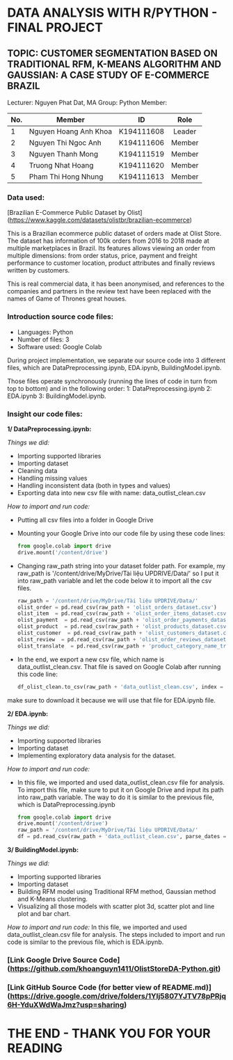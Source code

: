 # DATA ANALYSIS WITH R/PYTHON - FINAL PROJECT

## TOPIC: CUSTOMER SEGMENTATION BASED ON TRADITIONAL RFM, K-MEANS ALGORITHM AND GAUSSIAN: A CASE STUDY OF E-COMMERCE BRAZIL

Lecturer: Nguyen Phat Dat, MA
Group: Python
Member: 

| No. | Member                 | ID         | Role    | 
| --- | ---------------------- |:----------:|:-------:|
| 1   | Nguyen Hoang Anh Khoa  | K194111608 | Leader  | 
| 2   | Nguyen Thi Ngoc Anh    | K194111606 | Member  | 
| 3   | Nguyen Thanh Mong      | K194111519 | Member  | 
| 4   | Truong Nhat Hoang      | K194111620 | Member  | 
| 5   | Pham Thi Hong Nhung    | K194111613 | Member  | 

### Data used:

[Brazilian E-Commerce Public Dataset by Olist] (https://www.kaggle.com/datasets/olistbr/brazilian-ecommerce)

This is a Brazilian ecommerce public dataset of orders made at Olist Store. The dataset has information of 100k orders from 2016 to 2018 made at multiple marketplaces in Brazil. Its features allows viewing an order from multiple dimensions: from order status, price, payment and freight performance to customer location, product attributes and finally reviews written by customers.

This is real commercial data, it has been anonymised, and references to the companies and partners in the review text have been replaced with the names of Game of Thrones great houses.

### Introduction source code files:

- Languages: Python
- Number of files: 3
- Software used: Google Colab

During project implementation, we separate our source code into 3 different files, which are DataPreprocessing.ipynb, EDA.ipynb, BuildingModel.ipynb. 

Those files operate synchronously (running the lines of code in turn from top to bottom) and in the following order: 
    1: DataPreprocessing.ipynb
    2: EDA.ipynb
    3: BuildingModel.ipynb. 

### Insight our code files:

**1/ DataPreprocessing.ipynb:**

*Things we did:*   
- Importing supported libraries
- Importing dataset
- Cleaning data
- Handling missing values
- Handling inconsistent data (both in types and values)
- Exporting data into new csv file with name: data_outlist_clean.csv

*How to import and run code:*
- Putting all csv files into a folder in Google Drive
- Mounting your Google Drive into our code file by using these code lines:

    ```python
    from google.colab import drive
    drive.mount('/content/drive')
    ```
- Changing raw_path string into your dataset folder path. For example, my raw_path is '/content/drive/MyDrive/Tài liệu UPDRIVE/Data/' so I put it into raw_path variable and let the code below it to import all the csv files.

    ```python
    raw_path = '/content/drive/MyDrive/Tài liệu UPDRIVE/Data/'
    olist_order = pd.read_csv(raw_path + 'olist_orders_dataset.csv')
    olist_item  = pd.read_csv(raw_path + 'olist_order_items_dataset.csv')
    olist_payment  = pd.read_csv(raw_path + 'olist_order_payments_dataset.csv')
    olist_product  = pd.read_csv(raw_path + 'olist_products_dataset.csv')
    olist_customer  = pd.read_csv(raw_path + 'olist_customers_dataset.csv')
    olist_review  = pd.read_csv(raw_path + 'olist_order_reviews_dataset.csv')
    olist_translate  = pd.read_csv(raw_path + 'product_category_name_translation.csv')
    ```

- In the end, we export a new csv file, which name is data_outlist_clean.csv. That file is saved on Google Colab after running this code line:

    ```python
    df_olist_clean.to_csv(raw_path + 'data_outlist_clean.csv', index = False, date_format = '%Y-%m-%d')
    ```
make sure to download it because we will use that file for EDA.ipynb file. 

**2/ EDA.ipynb:**

*Things we did:*   
- Importing supported libraries
- Importing dataset
- Implementing exploratory data analysis for the dataset.

*How to import and run code:*
- In this file, we imported and used data_outlist_clean.csv file for analysis. To import this file, make sure to put it on Google Drive and input its path into raw_path variable. The way to do it is similar to the previous file, which is DataPreprocessing.ipynb

    ```python
    from google.colab import drive
    drive.mount('/content/drive')
    raw_path = '/content/drive/MyDrive/Tài liệu UPDRIVE/Data/'
    df = pd.read_csv(raw_path + 'data_outlist_clean.csv', parse_dates = ['order_purchase_timestamp'] )
    ```
**3/ BuildingModel.ipynb:**

*Things we did:*   
- Importing supported libraries
- Importing dataset
- Building RFM model using Traditional RFM method, Gaussian method and K-Means clustering.
- Visualizing all those models with scatter plot 3d, scatter plot and line plot and bar chart.

*How to import and run code:*
In this file, we imported and used data_outlist_clean.csv file for analysis. The steps included to import and run code is similar to the previous file, which is EDA.ipynb.

### [Link Google Drive Source Code] (https://github.com/khoanguyn1411/OlistStoreDA-Python.git)
### [Link GitHub Source Code (for better view of README.md)] (https://drive.google.com/drive/folders/1YIj5807YJTV78pPRjq6H-YduXWdWaJmz?usp=sharing) 

# THE END - THANK YOU FOR YOUR READING
